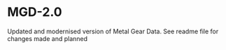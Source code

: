 # MGD-2.0
Updated and modernised version of Metal Gear Data. See readme file for changes made and planned

